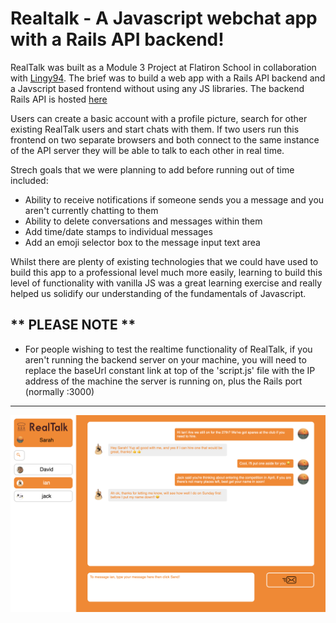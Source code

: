 # Realtalk - A Javascript webchat app with a Rails API backend!

RealTalk was built as a Module 3 Project at Flatiron School in collaboration with [Lingy94](http://github.com/Lingy94). The brief was to build a web app with a Rails API backend and a Javscript based frontend without using any JS libraries. The backend Rails API is hosted [here](https://github.com/Lingy94/realtalk-server)

Users can create a basic account with a profile picture, search for other existing RealTalk users and start chats with them. If two users run this frontend on two separate browsers and both connect to the same instance of the API server they will be able to talk to each other in real time.

Strech goals that we were planning to add before running out of time included:

  - Ability to receive notifications if someone sends you a message and you aren't currently chatting to them
  - Ability to delete conversations and messages within them
  - Add time/date stamps to individual messages
  - Add an emoji selector box to the message input text area

Whilst there are plenty of existing technologies that we could have used to build this app to a professional level much more easily, learning to build this level of functionality with vanilla JS was a great learning exercise and really helped us solidify our understanding of the fundamentals of Javascript.

** PLEASE NOTE **
-----------------

- For people wishing to test the realtime functionality of RealTalk, if you aren't running the backend server on your machine, you will need to replace the baseUrl constant link at top of the 'script.js' file with the IP address of the machine the server is running on, plus the Rails port (normally :3000)

-----------------

![RealTalk Chat App Example Screnshot](images/realtalk-screenshot.png)

